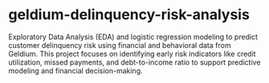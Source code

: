 # geldium-delinquency-risk-analysis
Exploratory Data Analysis (EDA) and logistic regression modeling to predict customer delinquency risk using financial and behavioral data from Geldium. This project focuses on identifying early risk indicators like credit utilization, missed payments, and debt-to-income ratio to support predictive modeling and financial decision-making.

